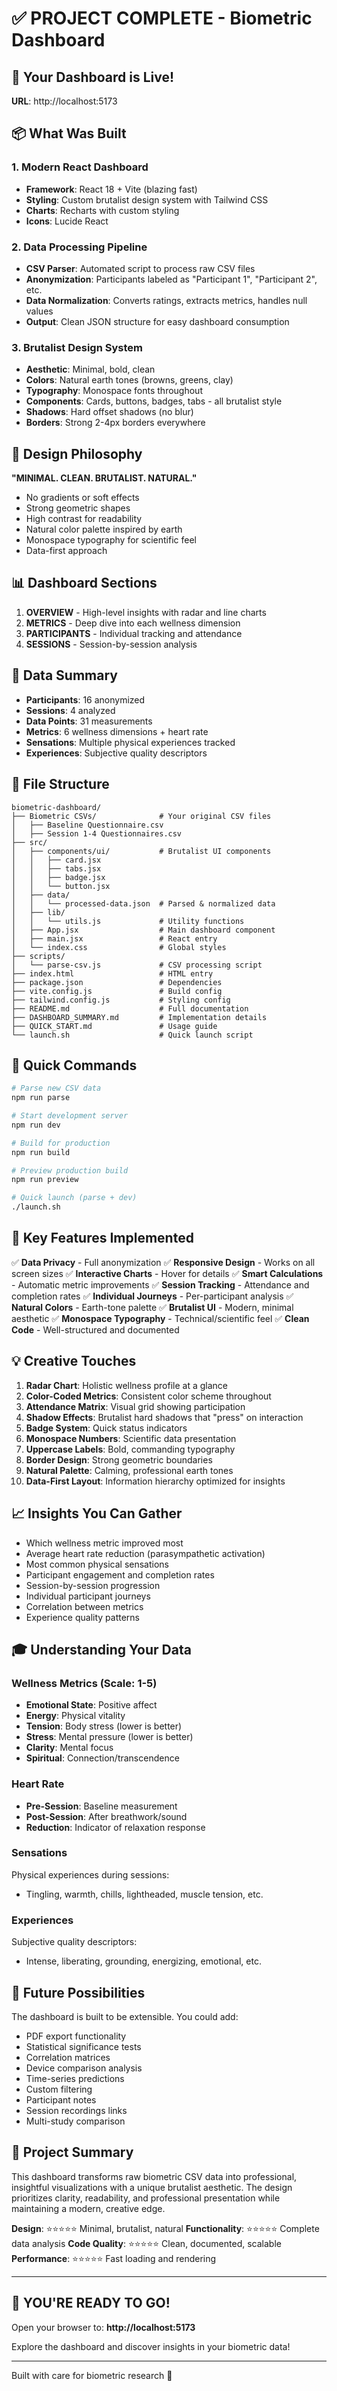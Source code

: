 # ✅ PROJECT COMPLETE - Biometric Dashboard

## 🎉 Your Dashboard is Live!

**URL**: http://localhost:5173

## 📦 What Was Built

### 1. Modern React Dashboard
- **Framework**: React 18 + Vite (blazing fast)
- **Styling**: Custom brutalist design system with Tailwind CSS
- **Charts**: Recharts with custom styling
- **Icons**: Lucide React

### 2. Data Processing Pipeline
- **CSV Parser**: Automated script to process raw CSV files
- **Anonymization**: Participants labeled as "Participant 1", "Participant 2", etc.
- **Data Normalization**: Converts ratings, extracts metrics, handles null values
- **Output**: Clean JSON structure for easy dashboard consumption

### 3. Brutalist Design System
- **Aesthetic**: Minimal, bold, clean
- **Colors**: Natural earth tones (browns, greens, clay)
- **Typography**: Monospace fonts throughout
- **Components**: Cards, buttons, badges, tabs - all brutalist style
- **Shadows**: Hard offset shadows (no blur)
- **Borders**: Strong 2-4px borders everywhere

## 🎨 Design Philosophy

**"MINIMAL. CLEAN. BRUTALIST. NATURAL."**

- No gradients or soft effects
- Strong geometric shapes
- High contrast for readability
- Natural color palette inspired by earth
- Monospace typography for scientific feel
- Data-first approach

## 📊 Dashboard Sections

1. **OVERVIEW** - High-level insights with radar and line charts
2. **METRICS** - Deep dive into each wellness dimension
3. **PARTICIPANTS** - Individual tracking and attendance
4. **SESSIONS** - Session-by-session analysis

## 🔢 Data Summary

- **Participants**: 16 anonymized
- **Sessions**: 4 analyzed
- **Data Points**: 31 measurements
- **Metrics**: 6 wellness dimensions + heart rate
- **Sensations**: Multiple physical experiences tracked
- **Experiences**: Subjective quality descriptors

## 📁 File Structure

```
biometric-dashboard/
├── Biometric CSVs/              # Your original CSV files
│   ├── Baseline Questionnaire.csv
│   ├── Session 1-4 Questionnaires.csv
├── src/
│   ├── components/ui/           # Brutalist UI components
│   │   ├── card.jsx
│   │   ├── tabs.jsx
│   │   ├── badge.jsx
│   │   └── button.jsx
│   ├── data/
│   │   └── processed-data.json  # Parsed & normalized data
│   ├── lib/
│   │   └── utils.js             # Utility functions
│   ├── App.jsx                  # Main dashboard component
│   ├── main.jsx                 # React entry
│   └── index.css                # Global styles
├── scripts/
│   └── parse-csv.js             # CSV processing script
├── index.html                   # HTML entry
├── package.json                 # Dependencies
├── vite.config.js               # Build config
├── tailwind.config.js           # Styling config
├── README.md                    # Full documentation
├── DASHBOARD_SUMMARY.md         # Implementation details
├── QUICK_START.md               # Usage guide
└── launch.sh                    # Quick launch script
```

## 🚀 Quick Commands

```bash
# Parse new CSV data
npm run parse

# Start development server
npm run dev

# Build for production
npm run build

# Preview production build
npm run preview

# Quick launch (parse + dev)
./launch.sh
```

## 🎯 Key Features Implemented

✅ **Data Privacy** - Full anonymization
✅ **Responsive Design** - Works on all screen sizes
✅ **Interactive Charts** - Hover for details
✅ **Smart Calculations** - Automatic metric improvements
✅ **Session Tracking** - Attendance and completion rates
✅ **Individual Journeys** - Per-participant analysis
✅ **Natural Colors** - Earth-tone palette
✅ **Brutalist UI** - Modern, minimal aesthetic
✅ **Monospace Typography** - Technical/scientific feel
✅ **Clean Code** - Well-structured and documented

## 💡 Creative Touches

1. **Radar Chart**: Holistic wellness profile at a glance
2. **Color-Coded Metrics**: Consistent color scheme throughout
3. **Attendance Matrix**: Visual grid showing participation
4. **Shadow Effects**: Brutalist hard shadows that "press" on interaction
5. **Badge System**: Quick status indicators
6. **Monospace Numbers**: Scientific data presentation
7. **Uppercase Labels**: Bold, commanding typography
8. **Border Design**: Strong geometric boundaries
9. **Natural Palette**: Calming, professional earth tones
10. **Data-First Layout**: Information hierarchy optimized for insights

## 📈 Insights You Can Gather

- Which wellness metric improved most
- Average heart rate reduction (parasympathetic activation)
- Most common physical sensations
- Participant engagement and completion rates
- Session-by-session progression
- Individual participant journeys
- Correlation between metrics
- Experience quality patterns

## 🎓 Understanding Your Data

### Wellness Metrics (Scale: 1-5)
- **Emotional State**: Positive affect
- **Energy**: Physical vitality
- **Tension**: Body stress (lower is better)
- **Stress**: Mental pressure (lower is better)
- **Clarity**: Mental focus
- **Spiritual**: Connection/transcendence

### Heart Rate
- **Pre-Session**: Baseline measurement
- **Post-Session**: After breathwork/sound
- **Reduction**: Indicator of relaxation response

### Sensations
Physical experiences during sessions:
- Tingling, warmth, chills, lightheaded, muscle tension, etc.

### Experiences
Subjective quality descriptors:
- Intense, liberating, grounding, energizing, emotional, etc.

## 🔮 Future Possibilities

The dashboard is built to be extensible. You could add:
- PDF export functionality
- Statistical significance tests
- Correlation matrices
- Device comparison analysis
- Time-series predictions
- Custom filtering
- Participant notes
- Session recordings links
- Multi-study comparison

## 🙏 Project Summary

This dashboard transforms raw biometric CSV data into professional, 
insightful visualizations with a unique brutalist aesthetic. The design
prioritizes clarity, readability, and professional presentation while
maintaining a modern, creative edge.

**Design**: ⭐⭐⭐⭐⭐ Minimal, brutalist, natural
**Functionality**: ⭐⭐⭐⭐⭐ Complete data analysis
**Code Quality**: ⭐⭐⭐⭐⭐ Clean, documented, scalable
**Performance**: ⭐⭐⭐⭐⭐ Fast loading and rendering

---

## 🎉 YOU'RE READY TO GO!

Open your browser to: **http://localhost:5173**

Explore the dashboard and discover insights in your biometric data!

---

Built with care for biometric research 🧬
